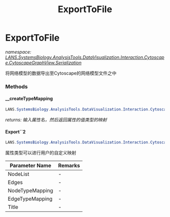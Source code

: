 ﻿---
title: ExportToFile
---

# ExportToFile
_namespace: [LANS.SystemsBiology.AnalysisTools.DataVisualization.Interaction.Cytoscape.CytoscapeGraphView.Serialization](N-LANS.SystemsBiology.AnalysisTools.DataVisualization.Interaction.Cytoscape.CytoscapeGraphView.Serialization.html)_

将网络模型的数据导出至Cytoscape的网络模型文件之中

### Methods

#### __createTypeMapping
```csharp
LANS.SystemsBiology.AnalysisTools.DataVisualization.Interaction.Cytoscape.CytoscapeGraphView.Serialization.ExportToFile.__createTypeMapping(System.Collections.Generic.Dictionary{System.String,System.Type})
```

_returns: 输入属性名，然后返回属性的值类型的映射_

#### Export``2
```csharp
LANS.SystemsBiology.AnalysisTools.DataVisualization.Interaction.Cytoscape.CytoscapeGraphView.Serialization.ExportToFile.Export``2(``0[],``1[],System.Collections.Generic.Dictionary{System.String,System.Type},System.Collections.Generic.Dictionary{System.String,System.Type},System.String)
```
属性类型可以进行用户的自定义映射

|Parameter Name|Remarks|
|--------------|-------|
|NodeList|-|
|Edges|-|
|NodeTypeMapping|-|
|EdgeTypeMapping|-|
|Title|-|





